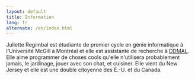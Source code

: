 ```yaml
---
layout: default
title: Information
lang: fr
alternate: /en/index.html
---
```


Juliette Regimbal est étudiante de premier cycle en génie informatique à l'Université McGill à Montréal et elle est assistante de recherche à [DDMAL](//ddmal.music.mcgill.ca/). Elle aime programmer de choses cools qu'elle n'utilisera probablement jamais, le jardinage, jouer avec son chat, et cuisiner. Elle vient du New Jersey et elle est une double citoyenne des É.-U. et du Canada.
